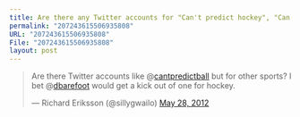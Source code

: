 ```yaml
---
title: Are there any Twitter accounts for "Can't predict hockey", "Can't predict football" like @cantpredictball?
permalink: "207243615506935808"
URL: "207243615506935808"
File: "207243615506935808"
layout: post
---
```


<blockquote class="twitter-tweet"><p>Are there Twitter accounts like @<a href="https://twitter.com/cantpredictball">cantpredictball</a> but for other sports? I bet @<a href="https://twitter.com/dbarefoot">dbarefoot</a> would get a kick out of one for hockey.</p>&mdash; Richard Eriksson (@sillygwailo) <a href="https://twitter.com/sillygwailo/status/207243615506935808" data-datetime="2012-05-28T22:55:02+00:00">May 28, 2012</a></blockquote>
<script src="//platform.twitter.com/widgets.js" charset="utf-8"></script>